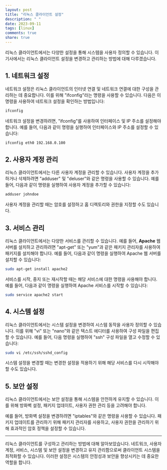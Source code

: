 ```yaml
---
layout: post
title: "리눅스 클라이언트 설정"
description: " "
date: 2023-09-11
tags: [linux]
comments: true
share: true
---
```


리눅스 클라이언트에서는 다양한 설정을 통해 시스템을 사용자 정의할 수 있습니다. 이 기사에서는 리눅스 클라이언트 설정을 변경하고 관리하는 방법에 대해 다루겠습니다.

## 1. 네트워크 설정

네트워크 설정은 리눅스 클라이언트의 인터넷 연결 및 네트워크 연결에 대한 구성을 관리하는 데 중요합니다. 이를 위해 "ifconfig"라는 명령을 사용할 수 있습니다. 다음은 이 명령을 사용하여 네트워크 설정을 확인하는 방법입니다:

```bash
ifconfig
```

네트워크 설정을 변경하려면, "ifconfig"를 사용하여 인터페이스 및 IP 주소를 설정해야 합니다. 예를 들어, 다음과 같이 명령을 실행하여 인터페이스와 IP 주소를 설정할 수 있습니다:

```bash
ifconfig eth0 192.168.0.100
```

## 2. 사용자 계정 관리

리눅스 클라이언트에서는 다른 사용자 계정을 관리할 수 있습니다. 사용자 계정을 추가하거나 삭제하려면 "adduser" 및 "deluser"와 같은 명령을 사용할 수 있습니다. 예를 들어, 다음과 같이 명령을 실행하여 사용자 계정을 추가할 수 있습니다:

```bash
adduser johndoe
```

사용자 계정을 관리할 때는 암호를 설정하고 홈 디렉토리와 권한을 지정할 수도 있습니다.

## 3. 서비스 관리

리눅스 클라이언트에서는 다양한 서비스를 관리할 수 있습니다. 예를 들어, **Apache** 웹 서버를 설치하고 관리하려면 "apt-get" 또는 "yum"과 같은 패키지 관리자를 사용하여 패키지를 설치해야 합니다. 예를 들어, 다음과 같이 명령을 실행하여 Apache 웹 서버를 설치할 수 있습니다:

```bash
sudo apt-get install apache2
```

서비스를 시작, 중지 또는 재시작할 때는 해당 서비스에 대한 명령을 사용해야 합니다. 예를 들어, 다음과 같이 명령을 실행하여 Apache 서비스를 시작할 수 있습니다:

```bash
sudo service apache2 start
```

## 4. 시스템 설정

리눅스 클라이언트에서는 시스템 설정을 변경하여 시스템 동작을 사용자 정의할 수 있습니다. 이를 위해 "vi" 또는 "nano"와 같은 텍스트 에디터를 사용하여 구성 파일을 편집할 수 있습니다. 예를 들어, 다음 명령을 실행하여 "ssh" 구성 파일을 열고 수정할 수 있습니다:

```bash
sudo vi /etc/ssh/sshd_config
```

시스템 설정을 변경할 때는 변경한 설정을 적용하기 위해 해당 서비스를 다시 시작해야 할 수도 있습니다.

## 5. 보안 설정

리눅스 클라이언트에서는 보안 설정을 통해 시스템을 안전하게 유지할 수 있습니다. 이를 위해 방화벽 설정, 패키지 업데이트, 사용자 권한 관리 등을 고려해야 합니다.

예를 들어, 방화벽 설정을 변경하려면 "iptables"와 같은 명령을 사용할 수 있습니다. 패키지 업데이트를 관리하기 위해 패키지 관리자를 사용하고, 사용자 권한을 관리하기 위해 효과적인 암호 정책을 설정할 수 있습니다.

---

리눅스 클라이언트를 구성하고 관리하는 방법에 대해 알아보았습니다. 네트워크, 사용자 계정, 서비스, 시스템 및 보안 설정을 변경하고 유지 관리함으로써 클라이언트 시스템을 최적화할 수 있습니다. 이러한 설정은 시스템의 안정성과 보안을 향상시키는 데 중요한 역할을 합니다.